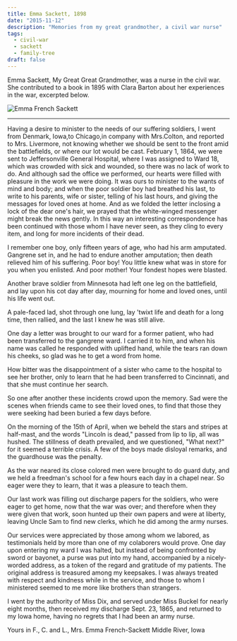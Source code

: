 ```yaml
---
title: Emma Sackett, 1898
date: "2015-11-12"
description: "Memories from my great grandmother, a civil war nurse"
tags:
  - civil-war
  - sackett
  - family-tree
draft: false
---
```


Emma Sackett, My Great Great Grandmother, was a nurse in the civil war. She contributed to a book in 1895 with Clara Barton about her experiences in the war, excerpted below.

![Emma French Sackett](https://d1yey5ck8hkfrc.cloudfront.net/photos/sackett_emma.jpg)

---

Having a desire to minister to the needs of our suffering soldiers, I went from Denmark, Iowa,to Chicago,in company with Mrs.Colton, and reported to Mrs. Livermore, not knowing whether we should be sent to the front amid the battlefields, or where our lot would be cast. February 1, 1864, we were sent to Jeffersonville General Hospital, where I was assigned to Ward 18, which was crowded with sick and wounded, so there was no lack of work to do. And although sad the office we performed, our hearts were filled with pleasure in the work we were doing. It was ours to minister to the wants of mind and body; and when the poor soldier boy had breathed his last, to write to his parents, wife or sister, telling of his last hours, and giving the messages for loved ones at home. And as we folded the letter inclosing a lock of the dear one's hair, we prayed that the white-winged messenger might break the news gently. In this way an interesting correspondence has been continued with those whom I have never seen, as they cling to every item, and long for more incidents of their dead.

I remember one boy, only fifteen years of age, who had his arm amputated. Gangrene set in, and he had to endure another amputation; then death relieved him of his suffering. Poor boy! You little knew what was in store for you when you enlisted. And poor mother! Your fondest hopes were blasted.

Another brave soldier from Minnesota had left one leg on the battlefield, and lay upon his cot day after day, mourning for home and loved ones, until his life went out.

A pale-faced lad, shot through one lung, lay 'twixt life and death for a long time, then rallied, and the last I knew he was still alive.

One day a letter was brought to our ward for a former patient, who had been transferred to the gangrene ward. I carried it to him, and when his name was called he responded with uplifted hand, while the tears ran down his cheeks, so glad was he to get a word from home.

How bitter was the disappointment of a sister who came to the hospital to see her brother, only to learn that he had been transferred to Cincinnati, and that she must continue her search.

So one after another these incidents crowd upon the memory. Sad were the scenes when friends came to see their loved ones, to find that those they were seeking had been buried a few days before.

On the morning of the 15th of April, when we beheld the stars and stripes at half-mast, and the words "Lincoln is dead," passed from lip to lip, all was hushed. The stillness of death prevailed, and we questioned, "What next?" for it seemed a terrible crisis. A few of the boys made disloyal remarks, and the guardhouse was the penalty.

As the war neared its close colored men were brought to do guard duty, and we held a freedman's school for a few hours each day in a chapel near. So eager were they to learn, that it was a pleasure to teach them.

Our last work was filling out discharge papers for the soldiers, who were eager to get home, now that the war was over; and therefore when they were given that work, soon hunted up their own papers and were at liberty, leaving Uncle Sam to find new clerks, which he did among the army nurses.

Our services were appreciated by those among whom we labored, as testimonials held by more than one of my colaborers would prove. One day upon entering my ward I was halted, but instead of being confronted by sword or bayonet, a purse was put into my hand, accompanied by a nicely-worded address, as a token of the regard and gratitude of my patients. The original address is treasured among my keepsakes. I was always treated with respect and kindness while in the service, and those to whom I ministered seemed to me more like brothers than strangers.

I went by the authority of Miss Dix, and served under Miss Buckel for nearly eight months, then received my discharge Sept. 23, 1865, and returned to my Iowa home, having no regrets that I had been an army nurse.

Yours in F., C. and L.,
Mrs. Emma French-Sackett
Middle River, Iowa
